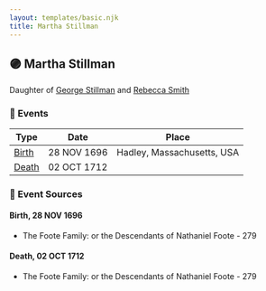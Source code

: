 ```yaml
---
layout: templates/basic.njk
title: Martha Stillman
---
```

## 🟣 Martha Stillman

Daughter of [George Stillman](/people/6/67040632) and [Rebecca Smith](/people/7/76162584)

### 📆 Events

Type | Date | Place
------ | ------ | ------
[Birth](#event-4dede282-1498-46dd-a04b-88dd37abb006) | 28 NOV 1696 | Hadley, Massachusetts, USA
[Death](#event-c0ff553d-fdc8-4d40-8131-2e3c386b1e8f) | 02 OCT 1712 |

### 📰 Event Sources

#### <a id="event-4dede282-1498-46dd-a04b-88dd37abb006"></a> Birth, 28 NOV 1696
* The Foote Family: or the Descendants of Nathaniel Foote  - 279

#### <a id="event-c0ff553d-fdc8-4d40-8131-2e3c386b1e8f"></a> Death, 02 OCT 1712
* The Foote Family: or the Descendants of Nathaniel Foote  - 279